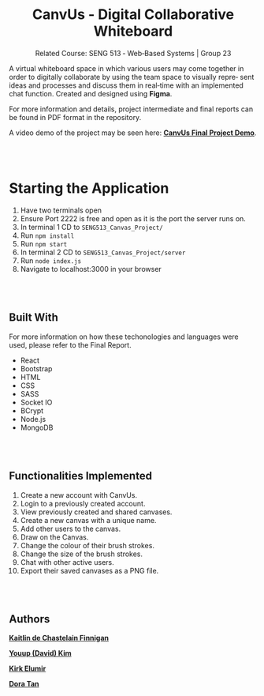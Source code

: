 <h1 align="center">CanvUs - Digital Collaborative Whiteboard</h1>

<p align="center"> Related Course: SENG 513 ‑ Web‑Based Systems | Group 23 </p>

<p> A virtual whiteboard space in which various users may come together in order to digitally collaborate by using the team space to visually repre‑
sent ideas and processes and discuss them in real‑time with an implemented chat function. Created and designed using <b>Figma</b>. 
 
  For more information and details, project intermediate and final reports can be found in PDF format in the repository. </p>

A video demo of the project may be seen here: [**CanvUs Final Project Demo**](https://drive.google.com/file/d/173lbiIBEGcsPXE75OzFrRbzrDjxaGjR4/view?usp=sharing).

<br></br>

# Starting the Application
1. Have two terminals open
2. Ensure Port 2222 is free and open as it is the port the server runs on.
3. In terminal 1 CD to `SENG513_Canvas_Project/`
4. Run `npm install`
5. Run `npm start`
6. In terminal 2 CD to `SENG513_Canvas_Project/server`
7. Run `node index.js`
8. Navigate to localhost:3000 in your browser

<br></br>

## Built With
<p> For more information on how these techonologies and languages were used, please refer to the Final Report. </p>

- React
- Bootstrap
- HTML
- CSS
- SASS
- Socket IO
- BCrypt
- Node.js
- MongoDB

<br></br>

## Functionalities Implemented
1. Create a new account with CanvUs. <br>
2. Login to a previously created account. <br>
3. View previously created and shared canvases. <br>
4. Create a new canvas with a unique name. <br>
5. Add other users to the canvas. <br>
6. Draw on the Canvas. <br>
7. Change the colour of their brush strokes. <br>
8. Change the size of the brush strokes. <br>
9. Chat with other active users. <br>
10. Export their saved canvases as a PNG file. <br>


<br></br>

## Authors

[**Kaitlin de Chastelain Finnigan**](https://github.com/kaitlin31415)

[**Youup (David) Kim**](https://github.com/youup99)

[**Kirk Elumir**](https://github.com/kirkelumir)

[**Dora Tan**](https://github.com/DoughraT)
